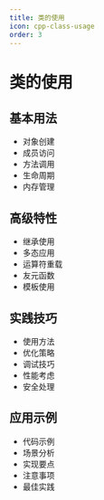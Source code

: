 ```yaml
---
title: 类的使用
icon: cpp-class-usage
order: 3
---
```


# 类的使用

## 基本用法
- 对象创建
- 成员访问
- 方法调用
- 生命周期
- 内存管理

## 高级特性
- 继承使用
- 多态应用
- 运算符重载
- 友元函数
- 模板使用

## 实践技巧
- 使用方法
- 优化策略
- 调试技巧
- 性能考虑
- 安全处理

## 应用示例
- 代码示例
- 场景分析
- 实现要点
- 注意事项
- 最佳实践
